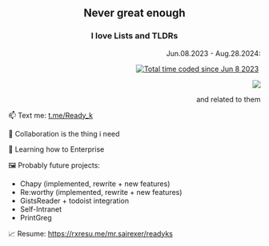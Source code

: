 <!--
[__Open Lecture hall of the Summer Schools (Yandex)__](https://yandex.ru/yaintern/schools/open-lectures)
 -->

<h2 align="center"> Never great enough </h2>

<h3 align="center"> I love Lists and TLDRs </h3>


<p align=right>
 Jun.08.2023 - Aug.28.2024:
</p>

<p align=right>
 <a href="https://wakatime.com/@readyyyk"><img src="https://wakatime.com/badge/user/cf578893-46db-4f69-ba9f-f13dea678bf9.svg" alt="Total time coded since Jun 8 2023" /></a>
 <img src="https://hit.yhype.me/github/profile?user_id=78100125" alt="">
</p>

<p align=right>
 <img src=https://skillicons.dev/icons?i=js,go,php,py,bash>
</p>
<p align=right>
 and related to them
</p>



📫 Text me: [t.me/Ready_k](https://t.me/Ready_k)

👯 Collaboration is the thing i need 

🌱 Learning how to Enterprise 

🖼️ Probably future projects:
- Chapy (implemented, rewrite + new features)
- Re:worthy (implemented, rewrite + new features)
- GistsReader + todoist integration
- Self-Intranet
- PrintGreg

📈 Resume: https://rxresu.me/mr.sairexer/readyks
